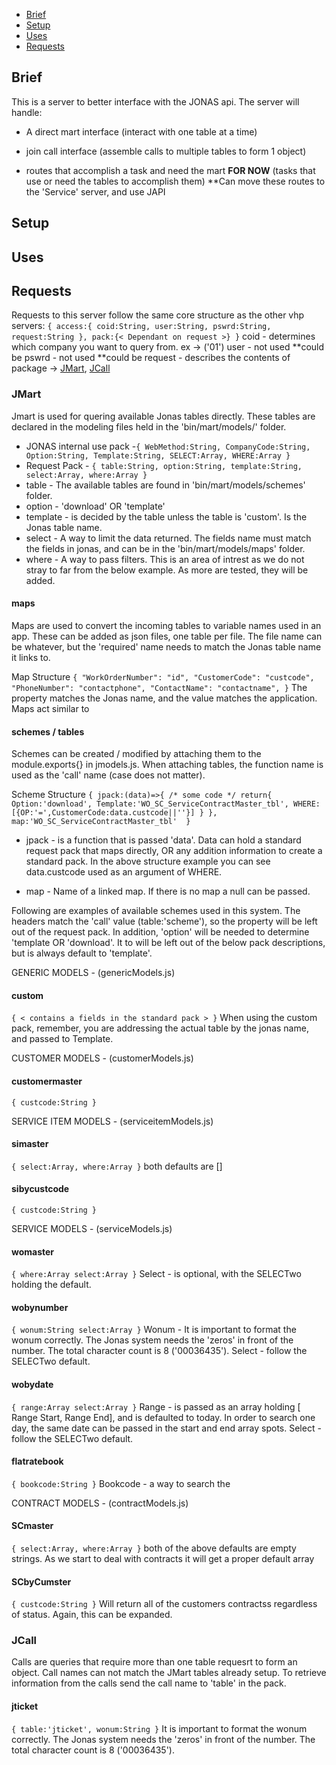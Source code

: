 - [Brief](#brief)
- [Setup](#setup)
- [Uses](#uses)
- [Requests](#requests)

## Brief
This is a server to better interface with the JONAS api. The server will handle:
- A direct mart interface (interact with one table at a time)
- join call interface (assemble calls to multiple tables to form 1 object)

- routes that accomplish a task and need the mart **FOR NOW** (tasks that use or need the tables to accomplish them) **Can move these routes to the 'Service' server, and use JAPI

## Setup


## Uses

## Requests
Requests to this server follow the same core structure as the other vhp servers:
`
{
    access:{
        coid:String,
        user:String,
        pswrd:String,
        request:String
    },
    pack:{< Dependant on request >}
}
`
coid - determines which company you want to query from. ex -> ('01')
user - not used **could be
pswrd - not used **could be
request - describes the contents of package -> [JMart](#jmart), [JCall](#jcall)


### JMart
Jmart is used for quering available Jonas tables directly. These tables are declared in the modeling files held in the 'bin/mart/models/' folder.

- JONAS internal use pack -`
{
    WebMethod:String,
    CompanyCode:String,
    Option:String,
    Template:String,
    SELECT:Array,
    WHERE:Array
}
`
- Request Pack - `
{
    table:String,
    option:String,
    template:String,
    select:Array,
    where:Array
}
`
- table - The available tables are found in 'bin/mart/models/schemes' folder. 
- option - 'download' OR 'template'
- template - is decided by the table unless the table is 'custom'. Is the Jonas table name.
- select - A way to limit the data returned. The fields name must match the fields in jonas, and can be in the 'bin/mart/models/maps' folder.
- where - A way to pass filters. This is an area of intrest as we do not stray to far from the below example. As more are tested, they will be added. 

#### maps
Maps are used to convert the incoming tables to variable names used in an app. These can be added as json files, one table per file. The file name can be whatever, but the 'required' name needs to match the Jonas table name it links to.

Map Structure
`
{
    "WorkOrderNumber": "id",
    "CustomerCode": "custcode",
    "PhoneNumber": "contactphone",
    "ContactName": "contactname",
}
`
The property matches the Jonas name, and the value matches the application. Maps act similar to 

#### schemes / tables
Schemes can be created / modified by attaching them to the module.exports{} in jmodels.js. When attaching tables, the function name is used as the 'call' name (case does not matter).

Scheme Structure
`
{
    jpack:(data)=>{
        /*
            some code
        */
        return{
            Option:'download',
            Template:'WO_SC_ServiceContractMaster_tbl',
            WHERE:[{OP:'=',CustomerCode:data.custcode||''}]
        }
    },
    map:'WO_SC_ServiceContractMaster_tbl' 
}
`
- jpack - 
is a function that is passed 'data'. Data can hold a standard request pack that maps directly, OR any addition information to create a standard pack. In the above structure example you can see data.custcode used as an argument of WHERE.

- map - 
Name of a linked map. If there is no map a null can be passed.

Following are examples of available schemes used in this system. The headers match the 'call' value (table:'scheme'), so the property will be left out of the request pack.
In addition, 'option' will be needed to determine 'template OR 'download'. It to will be left out of the below pack descriptions, but is always default to 'template'.

GENERIC MODELS - (genericModels.js)
#### custom
`
{
    < contains a fields in the standard pack >
}
`
When using the custom pack, remember, you are addressing the actual table by the jonas name, and passed to Template.

CUSTOMER MODELS - (customerModels.js)
#### customermaster
`
{
    custcode:String
}
`

SERVICE ITEM MODELS - (serviceitemModels.js)
#### simaster
`
{
    select:Array,
    where:Array
}
`
both defaults are []

#### sibycustcode
`
{
    custcode:String
}
`

SERVICE MODELS - (serviceModels.js)
#### womaster
`
{
    where:Array
    select:Array
}
`
Select - is optional, with the SELECTwo holding the default.

#### wobynumber
`
{
    wonum:String
    select:Array
}
`
Wonum - It is important to format the wonum correctly. The Jonas system needs the 'zeros' in front of the number. The total character count is 8 ('00036435').
Select - follow the SELECTwo default.

#### wobydate
`
{
    range:Array
    select:Array
}
`
Range - is passed as an array holding [ Range Start, Range End], and is defaulted to today. In order to search one day, the same date can be passed in the start and end array spots.
Select - follow the SELECTwo default.

#### flatratebook
`
{
    bookcode:String
}
`
Bookcode - a way to search the 

CONTRACT MODELS - (contractModels.js)
#### SCmaster
`
{
    select:Array,
    where:Array
}
`
both of the above defaults are empty strings. As we start to deal with contracts it will get a proper default array

#### SCbyCumster
`
{
    custcode:String
}
`
Will return all of the customers contractss regardless of status. Again, this can be expanded.



### JCall
Calls are queries that require more than one table requesrt to form an object. Call names can not match the JMart tables already setup. To retrieve information from the calls send the call name to 'table' in the pack.


#### jticket
`
{
    table:'jticket',
    wonum:String
}
`
It is important to format the wonum correctly. The Jonas system needs the 'zeros' in front of the number. The total character count is 8 ('00036435').





